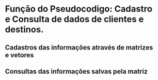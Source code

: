 # Função do Pseudocodigo: Cadastro e Consulta de dados de clientes e destinos.
## Cadastros das informações através de matrizes e vetores
## Consultas das informações salvas pela matriz
